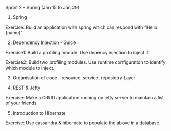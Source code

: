 Sprint 2 - Spring (Jan 15 to Jan 29)

1. Spring

Exercise: Build an application with spring which can respond with "Hello {name}".

2. Dependency Injection - Guice

Exercise1: Build a profiling module. Use depency injection to inject it.

Exercise2: Build two profiling modules. Use runtime configuration to identify which module to inject.

3. Organisation of code - resource, service, reposiotry Layer

4. REST & Jetty

Exercise: Make a CRUD application running on jetty server to maintain a list of your friends.

5. Introduction to Hibernate

Exercise: Use cassandra & hibernate to populate the above in a database.

